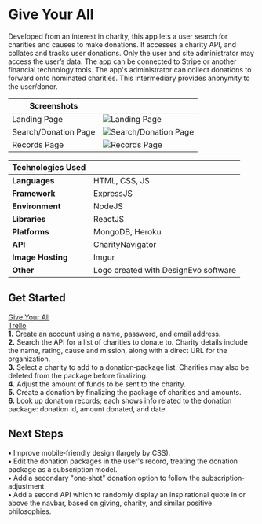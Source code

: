 # Give Your All #
Developed from an interest in charity, this app lets a user search for charities and causes to make donations. It accesses a charity API, and collates and tracks user donations. Only the user and site administrator may access the user’s data. The app can be connected to Stripe or another financial technology tools. The app's administrator can collect donations to forward onto nominated charities. This intermediary provides anonymity to the user/donor.  

|Screenshots||
|----------------------|-|
|Landing Page|![Landing Page](https://i.imgur.com/Rjp88Zx.jpg?1)|
|Search/Donation Page|![Search/Donation Page](https://i.imgur.com/1Tpv3xK.png?1)|
|Records Page|![Records Page](https://i.imgur.com/0RkGW9k.jpg?1)|  
  

|Technologies Used||
|-|-|
|**Languages**|HTML, CSS, JS|
|**Framework**|ExpressJS|
|**Environment**|NodeJS|
|**Libraries**|ReactJS|
|**Platforms**|MongoDB, Heroku|
|**API**|CharityNavigator|
|**Image Hosting**|Imgur|
|**Other**|Logo created with DesignEvo software|  

## Get Started ##
[Give Your All](http://giveyourall.herokuapp.com "GiveYourAll")  
[Trello](https://trello.com/b/eaIztHJ3/giveyourall "Trello")  
**1.** Create an account using a name, password, and email address.  
**2.** Search the API for a list of charities to donate to. Charity details include the name, rating, cause and mission, along with a direct URL for the organization.  
**3.** Select a charity to add to a donation‐package list. Charities may also be deleted from the package before finalizing.  
**4.** Adjust the amount of funds to be sent to the charity.  
**5.** Create a donation by finalizing the package of charities and amounts.  
**6.** Look up donation records; each shows info related to the donation package: donation id, amount donated, and date.  

## Next Steps ##
**•** Improve mobile‐friendly design (largely by CSS).  
**•** Edit the donation packages in the user's record, treating the donation package as a subscription model.  
**•** Add a secondary "one‐shot" donation option to follow the subscription‐adjustment.  
**•** Add a second API which to randomly display an inspirational quote in or above the navbar, based on giving, charity, and similar positive philosophies.